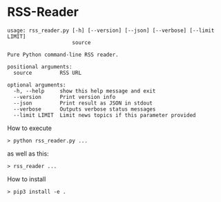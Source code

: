 # RSS-Reader
```shell
usage: rss_reader.py [-h] [--version] [--json] [--verbose] [--limit LIMIT]
                     source

Pure Python command-line RSS reader.

positional arguments:
  source         RSS URL

optional arguments:
  -h, --help     show this help message and exit
  --version      Print version info
  --json         Print result as JSON in stdout
  --verbose      Outputs verbose status messages
  --limit LIMIT  Limit news topics if this parameter provided

```

How to execute
```
> python rss_reader.py ...
```

as well as this:  

```
> rss_reader ...
```
How to install 
```
> pip3 install -e .
```
